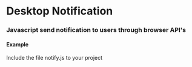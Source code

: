 # Desktop Notification

### Javascript send notification to users through browser API's


#### Example
Include the file notify.js to your project
